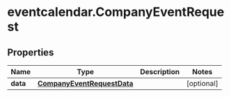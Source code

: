 # eventcalendar.CompanyEventRequest

## Properties

Name | Type | Description | Notes
------------ | ------------- | ------------- | -------------
**data** | [**CompanyEventRequestData**](CompanyEventRequestData.md) |  | [optional] 


